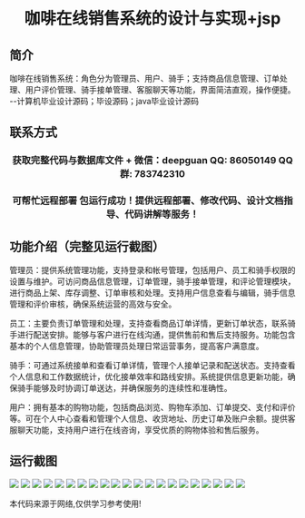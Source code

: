 <p><h1 align="center">咖啡在线销售系统的设计与实现+jsp</h1></p>

## 简介
咖啡在线销售系统：角色分为管理员、用户、骑手；支持商品信息管理、订单处理、用户评价管理、骑手接单管理、客服聊天等功能，界面简洁直观，操作便捷。    --计算机毕业设计源码；毕设源码；java毕业设计源码


## 联系方式
<p><h3 align="center">获取完整代码与数据库文件 + 微信：deepguan QQ: 86050149 QQ群: 783742310</h3></p>
<p><h3 align="center">可帮忙远程部署 包运行成功！提供远程部署、修改代码、设计文档指导、代码讲解等服务！</h3></p>

## 功能介绍（完整见运行截图）
管理员：提供系统管理功能，支持登录和帐号管理，包括用户、员工和骑手权限的设置与维护。可访问商品信息管理，订单管理，骑手接单管理，和评论管理模块，进行商品上架、库存调整、订单审核和处理。支持用户信息查看与编辑，骑手信息管理和评价审核，确保系统运营的高效与安全。

员工：主要负责订单管理和处理，支持查看商品订单详情，更新订单状态，联系骑手进行配送安排。能够与客户进行在线沟通，提供售前和售后支持服务。功能包含基本的个人信息管理，协助管理员处理日常运营事务，提高客户满意度。

骑手：可通过系统接单和查看订单详情，管理个人接单记录和配送状态。支持查看个人信息和工作数据统计，优化接单效率和路线安排。系统提供信息更新功能，确保骑手能够及时协调订单送达，并确保服务的连续性和准确性。

用户：拥有基本的购物功能，包括商品浏览、购物车添加、订单提交、支付和评价等。可在个人中心查看和管理个人信息、收货地址、历史订单及账户余额。提供客服聊天功能，支持用户进行在线咨询，享受优质的购物体验和售后服务。


## 运行截图
![](img/001.jpg)
![](img/002.jpg)
![](img/003.jpg)
![](img/004.jpg)
![](img/005.jpg)
![](img/006.jpg)
![](img/007.jpg)
![](img/008.jpg)
![](img/009.jpg)
![](img/010.jpg)
![](img/011.jpg)
![](img/012.jpg)
![](img/013.jpg)
![](img/014.jpg)
![](img/015.jpg)
![](img/016.jpg)
![](img/017.jpg)
![](img/018.jpg)
![](img/019.jpg)
![](img/020.jpg)
![](img/021.jpg)

<p>本代码来源于网络,仅供学习参考使用!</p>

